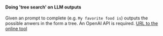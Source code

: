 #### Doing 'tree search' on LLM outputs
Given an prompt to complete (e.g. `My favorite food is`) outputs the possible anwers in the form a tree.
An OpenAI API is required.
[URL to the online tool](https://arborist.vercel.app)
